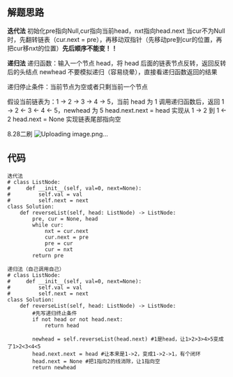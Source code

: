 ## 解题思路
 
**迭代法**
初始化pre指向Null,cur指向当前head，nxt指向head.next
当cur不为Null时，先翻转链表（cur.next = pre），再移动双指针（先移动pre到cur的位置，再把cur移nxt的位置）**先后顺序不能变！！**

**递归法**
递归函数：输入一个节点 head，将 head 后面的链表节点反转，返回反转后的头结点 newhead
不要模拟递归（容易绕晕），直接看递归函数返回的结果

递归停止条件：当前节点为空或者只剩当前一个节点

假设当前链表为：1 -> 2 -> 3 -> 4 -> 5，当前 head 为 1
调用递归函数后，返回 1 -> 2 <- 3 <- 4 <- 5，newhead 为 5
head.next.next = head 实现从 1 -> 2 到 1 <- 2
head.next = None 实现链表尾部指向空

8.28二刷
![Uploading image.png…]()







## 代码

```
迭代法
# class ListNode:
#     def __init__(self, val=0, next=None):
#         self.val = val
#         self.next = next
class Solution:
    def reverseList(self, head: ListNode) -> ListNode:
        pre, cur = None, head
        while cur:
            nxt = cur.next
            cur.next = pre
            pre = cur
            cur = nxt
        return pre
```
```
递归法（自己调用自己）
# class ListNode:
#     def __init__(self, val=0, next=None):
#         self.val = val
#         self.next = next
class Solution:
    def reverseList(self, head: ListNode) -> ListNode:
        #先写递归终止条件
        if not head or not head.next:
            return head
        
        newhead = self.reverseList(head.next) #1是head，让1>2>3>4>5变成了1>2<3<4<5
        head.next.next = head #让本来是1->2，变成1->2->1，有个闭环
        head.next = None #把1指向2的线消除，让1指向空
        return newhead
```



